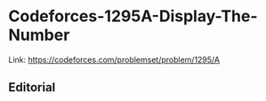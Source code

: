 # Codeforces-1295A-Display-The-Number
Link: https://codeforces.com/problemset/problem/1295/A
## Editorial
